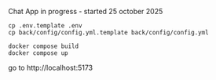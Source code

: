 Chat App in progress - started 25 october 2025


```
cp .env.template .env
cp back/config/config.yml.template back/config/config.yml

docker compose build 
docker compose up
```

go to http://localhost:5173